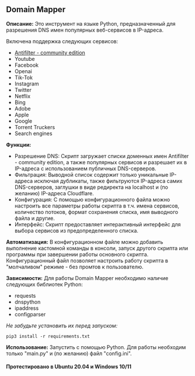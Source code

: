 ## Domain Mapper


**Описание:** Это инструмент на языке Python, предназначенный для разрешения DNS имен популярных веб-сервисов в IP-адреса.

Включена поддержка следующих сервисов:
- [Antifilter - community edition](https://community.antifilter.download/)
- Youtube
- Facebook
- Openai
- Tik-Tok
- Instagram
- Twitter
- Netflix
- Bing
- Adobe
- Apple
- Google
- Torrent Truckers
- Search engines



**Функции:**
- Разрешение DNS: Скрипт загружает списки доменных имен Antifilter - community edition, а также популярных сервисов и разрешает их в IP-адреса с использованием публичных DNS-серверов.
- Фильтрация: Выводной список содержит только уникальные IP-адреса исключая дубликаты, также фильтруются IP-адреса самих DNS-серверов, заглушки в виде редиректа на localhost и (по желанию) IP-адреса Cloudflare.
- Конфигурация: С помощью конфигурационного файла можно настроить все параметры работы скрипта в т.ч. имена сервисов, количество потоков, формат сохранения списка, имя выводного файла и другие.
- Интерфейс: Скрипт предоставляет интерактивный интерфейс для выбора сервисов из предопределенного списка.



**Автоматизация:**
В конфигурационном файле можно добавить выполнение кастомной команды в консоли, запуск другого скрипта или программы при завершении работы основного скрипта.
Конфигурационный файл позволяет настроить работу скрипта в "молчаливом" режиме - без промтов к пользователю.



**Зависимости:** Для работы Domain Mapper необходимо наличие следующих библиотек Python:
- requests
- dnspython
- ipaddress
- configparser

*Не забудьте установить их перед запуском:*
```
pip3 install -r requirements.txt
```



**Использование:** Запустить с помощью Python. Для работы необходим только "main.py" и (по желанию) файл "config.ini".



#### Протестировано в Ubuntu 20.04 и Windows 10/11
